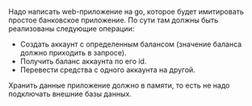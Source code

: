 Надо написать web-приложение на go, которое будет имитировать простое банковское приложение. По сути там должны быть реализованы следующие операции:

* Создать аккаунт с определенным балансом (значение баланса должно приходить в запросе).
* Получить баланс аккаунта по его id.
* Перевести средства с одного аккаунта на другой.

Хранить данные приложение должно в памяти, то есть не надо подключать внешние базы данных.

